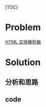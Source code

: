 [TOC]

# Problem

[HTML 实体解析器](https://leetcode-cn.com/problems/html-entity-parser/)

# Solution

## 分析和思路







## code